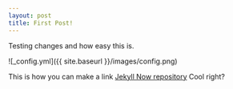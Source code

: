 ```yaml
---
layout: post
title: First Post!
---
```


Testing changes and how easy this is.

![_config.yml]({{ site.baseurl }}/images/config.png)

This is how you can make a link [Jekyll Now repository](https://github.com/barryclark/jekyll-now) Cool right?
